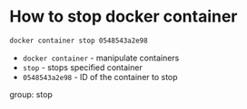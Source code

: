 # How to stop docker container

```bash
docker container stop 0548543a2e98
```

- `docker container` - manipulate containers
- `stop` - stops specified container
- `0548543a2e98` - ID of the container to stop

group: stop

